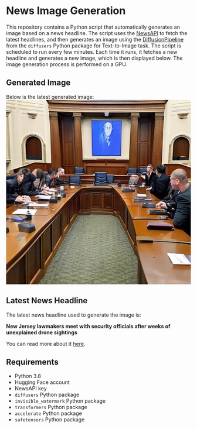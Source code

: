 # News Image Generation
This repository contains a Python script that automatically generates an image based on a news headline. The script uses the [NewsAPI](https://newsapi.org/) to fetch the latest headlines, and then generates an image using the [DiffusionPipeline](https://github.com/huggingface/diffusers) from the `diffusers` Python package for Text-to-Image task.
The script is scheduled to run every few minutes. Each time it runs, it fetches a new headline and generates a new image, which is then displayed below. The image generation process is performed on a GPU.

## Generated Image
Below is the latest generated image:
![Generated Image](image.png)

## Latest News Headline
The latest news headline used to generate the image is:

**New Jersey lawmakers meet with security officials after weeks of unexplained drone sightings**

You can read more about it [here](https://news.google.com/rss/articles/CBMijgFBVV95cUxPMFRJUmc5STN1YmN6LUNUbUF4MVQxa3RVLVhrWEotSWxiUm1LMkotUzlHWFk2VnZIWEpKODk1TWhLUk0tREZYSlJnWFZZUm5HWDZOcGY0NTFXN1FYQnBwbDRta2poSWpYOW11RUNfZkNvaHhIOE8wQThsM0lXSlZUMDdfNk1CYWF6WHdESnN30gGEAUFVX3lxTE5SZV9RTXBFREJld3VsazlVeVZuWGhLS3BFRm1OUzF5TndVMHAxTE5fdUJTdUI1Q2ZZSUc0Zkl2T3lnc2pOTm1FcVVfZjdGeWIwRHpJSVBSVmNObUJuY0xSZnJrNmE0Ql9xYXhZMFktVUVfdFlOT205dmdRZUMzYzRNOU1uaA?oc=5).

## Requirements
- Python 3.8
- Hugging Face account
- NewsAPI key
- `diffusers` Python package
- `invisible_watermark` Python package
- `transformers` Python package
- `accelerate` Python package
- `safetensors` Python package
